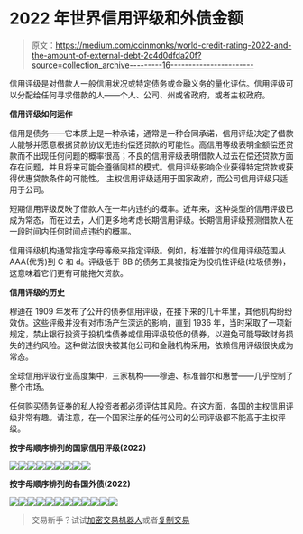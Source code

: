 # 2022 年世界信用评级和外债金额

> 原文：<https://medium.com/coinmonks/world-credit-rating-2022-and-the-amount-of-external-debt-2c4d0dfda20f?source=collection_archive---------16----------------------->

信用评级是对借款人一般信用状况或特定债务或金融义务的量化评估。信用评级可以分配给任何寻求借款的人——个人、公司、州或省政府，或者主权政府。

**信用评级如何运作**

信用是债务——它本质上是一种承诺，通常是一种合同承诺，信用评级决定了借款人能够并愿意根据贷款协议无违约偿还贷款的可能性。高信用等级表明全额偿还贷款而不出现任何问题的概率很高；不良的信用评级表明借款人过去在偿还贷款方面存在问题，并且将来可能会遵循同样的模式。信用评级影响企业获得特定贷款或获得优惠贷款条件的可能性。
主权信用评级适用于国家政府，而公司信用评级只适用于公司。

短期信用评级反映了借款人在一年内违约的概率。近年来，这种类型的信用评级已成为常态，而在过去，人们更多地考虑长期信用评级。长期信用评级预测借款人在一段时间内任何时间点违约的概率。

信用评级机构通常指定字母等级来指定评级。例如，标准普尔的信用评级范围从 AAA(优秀)到 C 和 d。评级低于 BB 的债务工具被指定为投机性评级(垃圾债券)，这意味着它们更有可能拖欠贷款。

**信用评级的历史**

穆迪在 1909 年发布了公开的债券信用评级，在接下来的几十年里，其他机构纷纷效仿。这些评级并没有对市场产生深远的影响，直到 1936 年，当时采取了一项新规定，禁止银行投资于投机性债券或信用评级较低的债券，以避免可能导致财务损失的违约风险。这种做法很快被其他公司和金融机构采用，依赖信用评级很快成为常态。

全球信用评级行业高度集中，三家机构——穆迪、标准普尔和惠誉——几乎控制了整个市场。

任何购买债务证券的私人投资者都必须评估其风险。在这方面，各国的主权信用评级非常有趣。请注意，在一个国家注册的任何公司的公司评级都不能高于主权评级。

**按字母顺序排列的国家信用评级(2022)**

![](img/86a4429d88de29e67cb948a73b0b327f.png)![](img/3515bee6252a4f512f2acaa1a7cfd406.png)![](img/c8251aa1efcfdbf152af470909a57690.png)![](img/6c7f11dcd3be92fe5b34da618ac26569.png)![](img/783c12b12d4c1e2c865101f096312b00.png)![](img/eced42ad065799d4cd206ac84dabf5f0.png)![](img/28a171cab3ff22866aa5ce3494b4efb2.png)![](img/7e2ae425d6c5fb81daf9b5a91df56134.png)![](img/9d7b959d96d0802199f1fced35a68997.png)

**按字母顺序排列的各国外债(2022)**

![](img/2775a8ea814cf4d68da8326e32df2372.png)![](img/2d78537ae62015da0559991cb7e116e3.png)![](img/7a514eac63865b2bc27eab15a9357a58.png)![](img/a6f9ed0c370ff6dfe9ae8ad609ea2076.png)![](img/838d221c35c1b3f42d28db39e9d9c766.png)![](img/b51846a44b69f2fcf1f9dc134eb0771c.png)![](img/472694d2b5616bf97dfbdb8adfb23390.png)![](img/122f1fff57145dedd6cab19e81fc735c.png)![](img/5dbf88e17a9436195d413f808fc3d20a.png)![](img/0d3329a63003ebb0cc78fcb4d958472c.png)![](img/24e0716e0ca014bbb82a6119d80a49ac.png)![](img/3506cd8a92a87ad50c82250a36f312ad.png)

> 交易新手？试试[加密交易机器人](/coinmonks/crypto-trading-bot-c2ffce8acb2a)或者[复制交易](/coinmonks/top-10-crypto-copy-trading-platforms-for-beginners-d0c37c7d698c)